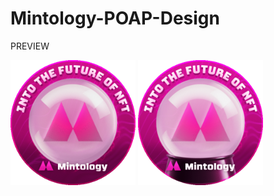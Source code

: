 # Mintology-POAP-Design

PREVIEW

<img width="200" src="https://github.com/payjoe93/Mintology-POAP-Design/blob/main/Mintology_POAP_v1.gif">

<img width="200" src="https://github.com/payjoe93/Mintology-POAP-Design/blob/main/Mintology_POAP_v2.gif">

